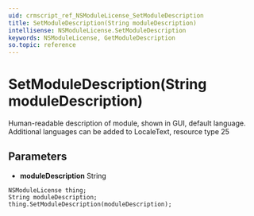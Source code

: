 ```yaml
---
uid: crmscript_ref_NSModuleLicense_SetModuleDescription
title: SetModuleDescription(String moduleDescription)
intellisense: NSModuleLicense.SetModuleDescription
keywords: NSModuleLicense, GetModuleDescription
so.topic: reference
---
```


# SetModuleDescription(String moduleDescription)

Human-readable description of module, shown in GUI, default language. Additional languages can be added to LocaleText, resource type 25

## Parameters

* **moduleDescription** String

```crmscript
NSModuleLicense thing;
String moduleDescription;
thing.SetModuleDescription(moduleDescription);
```

